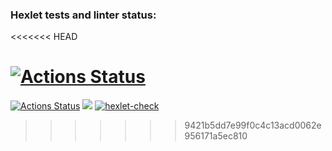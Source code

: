 ### Hexlet tests and linter status:
<<<<<<< HEAD

[![Actions Status](https://github.com/newzavod/frontend-project-lvl1/workflows/hexlet-check/badge.svg)](https://github.com/newzavod/frontend-project-lvl1/actions)
=======
[![Actions Status](https://github.com/newzavod/frontend-project-lvl1/workflows/hexlet-check/badge.svg)](https://github.com/newzavod/frontend-project-lvl1/actions)
<a href="https://codeclimate.com/github/codeclimate/codeclimate/maintainability"><img src="https://api.codeclimate.com/v1/badges/a99a88d28ad37a79dbf6/maintainability" /></a>
[![hexlet-check](https://github.com/newzavod/frontend-project-lvl1/actions/workflows/hexlet-check.yml/badge.svg)](https://github.com/newzavod/frontend-project-lvl1/actions/workflows/hexlet-check.yml)
>>>>>>> 9421b5dd7e99f0c4c13acd0062e956171a5ec810
